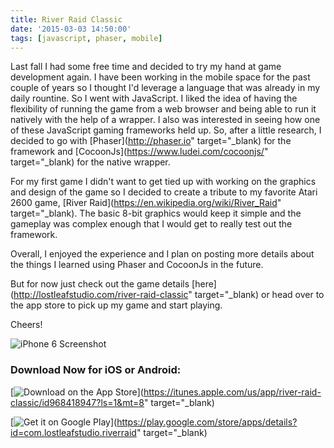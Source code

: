 ```yaml
---
title: River Raid Classic
date: '2015-03-03 14:50:00'
tags: [javascript, phaser, mobile]
---
```


Last fall I had some free time and decided to try my hand at game development again. I have been working in the mobile space for the past couple of years so I thought I'd leverage a language that was already in my daily rountine. So I went with JavaScript. I liked the idea of having the flexibility of running the game from a web browser and being able to run it natively with the help of a wrapper. I also was interested in seeing how one of these JavaScript gaming frameworks held up.  So, after a little research, I decided to go with [Phaser](http://phaser.io" target="_blank) for the framework and [CocoonJs](https://www.ludei.com/cocoonjs/" target="_blank) for the native wrapper.

For my first game I didn't want to get tied up with working on the graphics and design of the game so I decided to create a tribute to my favorite Atari 2600 game, [River Raid](https://en.wikipedia.org/wiki/River_Raid" target="_blank). The basic 8-bit graphics would keep it simple and the gameplay was complex enough that I would get to really test out the framework.

Overall, I enjoyed the experience and I plan on posting more details about the things I learned using Phaser and CocoonJs in the future.

But for now just check out the game details [here](http://lostleafstudio.com/river-raid-classic" target="_blank) or head over to the app store to pick up my game and start playing. 

Cheers!

![iPhone 6 Screenshot](/content/images/projects/river-raid-classic-iphone6.png)

### Download Now for iOS or Android:
[![Download on the App Store](/content/images/projects/app-store-badge.png")](https://itunes.apple.com/us/app/river-raid-classic/id968418947?ls=1&mt=8" target="_blank)

[![Get it on Google Play](/content/images/projects/google-play-badge.png)](https://play.google.com/store/apps/details?id=com.lostleafstudio.riverraid" target="_blank)


